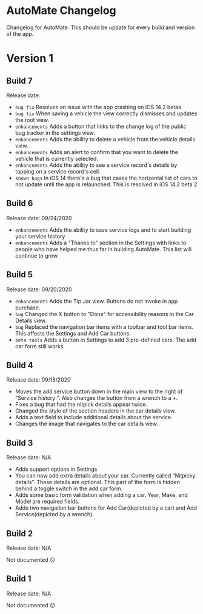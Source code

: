 # AutoMate Changelog
 
 Changelog for AutoMate. This should be update for every build and version of the app. 
 
 # Version 1

## Build 7
 
Release date:
 
- `bug fix` Resolves an issue with the app crashing on iOS 14.2 betas 
- `bug fix` When saving a vehicle the view correctly dismisses and updates the root view.
- `enhancements` Adds a button that links to the change log of the public bug tracker in the settings view.
- `enhancements` Adds the ability to delete a vehicle from the vehicle details view.
- `enhancements` Adds an alert to confirm that you want to delete the vehicle that is currently selected.
- `enhancements` Adds the ability to see a service record's details by tapping on a service record's cell.
- `known bugs` In iOS 14 there's a bug that cases the horizontal list of cars to not update until the app is relaunched. This is resolved in iOS 14.2 beta 2

## Build 6

Release date: 09/24/2020

- `enhancements` Adds the ability to save service logs and to start building your service history
- `enhancements` Adds a "Thanks to" section in the Settings with links to people who have helped me thus far in building AutoMate. This list will continue to grow.

## Build 5

Release date: 09/20/2020

- `enhancements` Adds the Tip Jar view. Buttons do not invoke in app purchase.
- `bug` Changed the X button to "Done" for accessibility reasons in the Car Details view.
- `bug` Replaced the navigation bar items with a toolbar and tool bar items. This affects the Settings and Add Car buttons.
- `beta tools` Adds a button in Settings to add 3 pre-defined cars. The add car form still works.
 
## Build 4
 
Release date: 09/18/2020
 
- Moves the add service button down in the main view to the right of “Service history:”. Also changes the button from a wrench to a +. 
- Fixes a bug that had the nitpick details appear twice.
- Changed the style of the section headers in the car details view.
- Adds a text field to include additional details about the service. 
- Changes the image that navigates to the car details view.
 
 ## Build 3
 
Release date: N/A
 
- Adds support options in Settings
- You can now add extra details about your car. Currently called “Nitpicky details”. These details are optional. This part of the form is hidden behind a toggle switch in the add car form.
- Adds some basic form validation when adding a car. Year, Make, and Model are required fields.
- Adds two navigation bar buttons for Add Car(depicted by a car) and Add Service(depicted by a wrench). 
 
## Build 2
 
Release date: N/A
 
Not documented 😕
 
## Build 1
 
Release date: N/A
 
Not documented 😕
